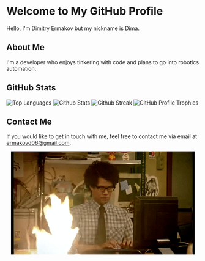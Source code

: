# Welcome to My GitHub Profile

Hello, I'm Dimitry Ermakov but my nickname is Dima.

## About Me

I'm a developer who enjoys tinkering with code and plans to go into robotics automation.

## GitHub Stats

![Top Languages](https://github-readme-stats-eight-theta.vercel.app/api/top-langs?username=metalmerge&show_icons=true&locale=en&theme=dark)
![Github Stats](https://github-readme-stats.vercel.app/api?username=metalmerge&show_icons=true&theme=dark&count_private=true&rank_icon=github&include_all_commits=true&ring_color=ffbf00)
![Github Streak](https://streak-stats.demolab.com/?user=metalmerge&theme=dark)
![GitHub Profile Trophies](https://github-profile-trophy.vercel.app/?username=metalmerge&theme=darkhub&margin-w=10&no-bg=true&column=-1)

## Contact Me

If you would like to get in touch with me, feel free to contact me via email at <ermakovd06@gmail.com>.

<div align="center">
  <img src="IT_Crowd.gif" alt="The IT Crowd Animation">
</div>
